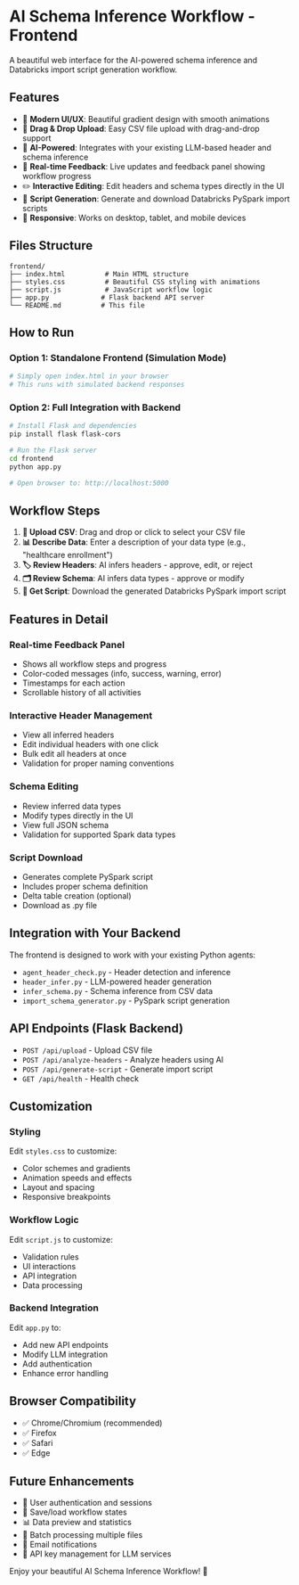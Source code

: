 # AI Schema Inference Workflow - Frontend

A beautiful web interface for the AI-powered schema inference and Databricks import script generation workflow.

## Features

- 🎨 **Modern UI/UX**: Beautiful gradient design with smooth animations
- 📁 **Drag & Drop Upload**: Easy CSV file upload with drag-and-drop support
- 🤖 **AI-Powered**: Integrates with your existing LLM-based header and schema inference
- 💬 **Real-time Feedback**: Live updates and feedback panel showing workflow progress
- ✏️ **Interactive Editing**: Edit headers and schema types directly in the UI
- 🚀 **Script Generation**: Generate and download Databricks PySpark import scripts
- 📱 **Responsive**: Works on desktop, tablet, and mobile devices

## Files Structure

```
frontend/
├── index.html          # Main HTML structure
├── styles.css          # Beautiful CSS styling with animations
├── script.js           # JavaScript workflow logic
├── app.py             # Flask backend API server
└── README.md          # This file
```

## How to Run

### Option 1: Standalone Frontend (Simulation Mode)
```bash
# Simply open index.html in your browser
# This runs with simulated backend responses
```

### Option 2: Full Integration with Backend
```bash
# Install Flask and dependencies
pip install flask flask-cors

# Run the Flask server
cd frontend
python app.py

# Open browser to: http://localhost:5000
```

## Workflow Steps

1. **📁 Upload CSV**: Drag and drop or click to select your CSV file
2. **📊 Describe Data**: Enter a description of your data type (e.g., "healthcare enrollment")
3. **🏷️ Review Headers**: AI infers headers - approve, edit, or reject
4. **🗂️ Review Schema**: AI infers data types - approve or modify
5. **🚀 Get Script**: Download the generated Databricks PySpark import script

## Features in Detail

### Real-time Feedback Panel
- Shows all workflow steps and progress
- Color-coded messages (info, success, warning, error)
- Timestamps for each action
- Scrollable history of all activities

### Interactive Header Management
- View all inferred headers
- Edit individual headers with one click
- Bulk edit all headers at once
- Validation for proper naming conventions

### Schema Editing
- Review inferred data types
- Modify types directly in the UI
- View full JSON schema
- Validation for supported Spark data types

### Script Download
- Generates complete PySpark script
- Includes proper schema definition
- Delta table creation (optional)
- Download as .py file

## Integration with Your Backend

The frontend is designed to work with your existing Python agents:

- `agent_header_check.py` - Header detection and inference
- `header_infer.py` - LLM-powered header generation
- `infer_schema.py` - Schema inference from CSV data
- `import_schema_generator.py` - PySpark script generation

## API Endpoints (Flask Backend)

- `POST /api/upload` - Upload CSV file
- `POST /api/analyze-headers` - Analyze headers using AI
- `POST /api/generate-script` - Generate import script
- `GET /api/health` - Health check

## Customization

### Styling
Edit `styles.css` to customize:
- Color schemes and gradients
- Animation speeds and effects
- Layout and spacing
- Responsive breakpoints

### Workflow Logic
Edit `script.js` to customize:
- Validation rules
- UI interactions
- API integration
- Data processing

### Backend Integration
Edit `app.py` to:
- Add new API endpoints
- Modify LLM integration
- Add authentication
- Enhance error handling

## Browser Compatibility

- ✅ Chrome/Chromium (recommended)
- ✅ Firefox
- ✅ Safari
- ✅ Edge

## Future Enhancements

- 🔐 User authentication and sessions
- 💾 Save/load workflow states
- 📊 Data preview and statistics
- 🔄 Batch processing multiple files
- 📧 Email notifications
- 🔌 API key management for LLM services

Enjoy your beautiful AI Schema Inference Workflow! 🚀
